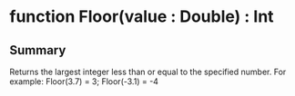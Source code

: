 # function Floor(value : Double) : Int

## Summary
Returns the largest integer less than or equal to the specified number.
For example: Floor(3.7) = 3; Floor(-3.1) = -4
